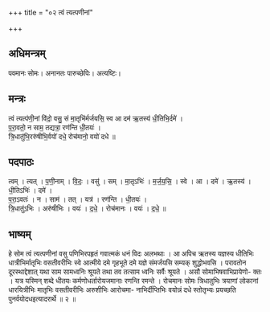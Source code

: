+++
title = "०२ त्वं त्यत्पणीनां"

+++
## अधिमन्त्रम्
पवमानः सोमः। अनानतः पारुच्छेपिः। अत्यष्टिः।

## मन्त्रः
त्वं त्यत्प॑णी॒नां वि॑दो॒ वसु॒ सं मा॒तृभि॑र्मर्जयसि॒ स्व आ दम॑ ऋ॒तस्य॑ धी॒तिभि॒र्दमे॑ ।  
प॒रा॒वतो॒ न साम॒ तद्यत्रा॒ रण॑न्ति धी॒तयः॑ ।  
त्रि॒धातु॑भि॒ररु॑षीभि॒र्वयो॑ दधे॒ रोच॑मानो॒ वयो॑ दधे ॥

## पदपाठः
त्वम् । त्यत् । प॒णी॒नाम् । वि॒दः॒ । वसु॑ । सम् । मा॒तृऽभिः॑ । म॒र्ज॒य॒सि॒ । स्वे । आ । दमे॑ । ऋ॒तस्य॑ । धी॒तिऽभिः॑ । दमे॑ ।  
प॒रा॒ऽवतः॑ । न । साम॑ । तत् । यत्र॑ । रण॑न्ति । धी॒तयः॑ ।  
त्रि॒धातु॑ऽभिः । अरु॑षीभिः । वयः॑ । द॒धे॒ । रोच॑मानः । वयः॑ । द॒धे॒ ॥

## भाष्यम्
हे सोम त्वं त्यत्पणीनां वसु पणिभिरपहृतं गवात्मकं धनं विदः अलभथाः । आ अपिच ऋतस्य यज्ञस्य धीतिभिः धात्रीभिर्मातृभिः वसतीवरीभिः स्वे आत्मीये दमे गृहभूते दमे यज्ञे संमर्जयसि सम्यक् शुद्धोभवसि । परावतोन दूरस्थाद्देशात् यथा साम सामध्वनिः श्रूयते तथा तव तत्साम ध्वनिः सर्वैः श्रूयते । असौ सोमाभिषवाभिप्रायेणो- क्तः । यत्र यस्मिन् शब्दे धीतयः कर्मणोधर्तारोयजमानाः रणन्ति रमन्ते । रोचमानः सोमः त्रिधातुभिः त्रयाणां लोकानां धारयित्रीभिः मातृभिः वसतीवरीभिः अरुशीभिः आरोचमा- नाभिर्दीप्तिभिः वयोन्नं दधे स्तोतृभ्यः प्रयच्छति पुनर्वयोदधइत्यादरार्थे ॥ २ ॥